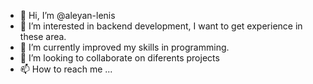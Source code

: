 - 👋 Hi, I’m @aleyan-lenis
- 👀 I’m interested in backend development, I want to get experience in these area.
- 🌱 I’m currently improved my skills in programming.
- 💞️ I’m looking to collaborate on diferents projects
- 📫 How to reach me ...

<!---
aleyan-lenis/aleyan-lenis is a ✨ special ✨ repository because its `README.md` (this file) appears on your GitHub profile.
You can click the Preview link to take a look at your changes.
--->
